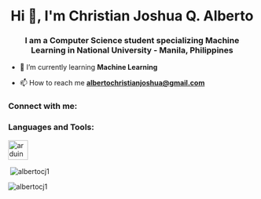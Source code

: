 <h1 align="center">Hi 👋, I'm Christian Joshua Q. Alberto</h1>
<h3 align="center">I am a Computer Science student specializing Machine Learning in National University - Manila, Philippines</h3>

- 🌱 I’m currently learning **Machine Learning**

- 📫 How to reach me **albertochristianjoshua@gmail.com**

<h3 align="left">Connect with me:</h3>
<p align="left">
</p>

<h3 align="left">Languages and Tools:</h3>
<p align="left"> <a href="https://www.arduino.cc/" target="_blank" rel="noreferrer"> <img src="https://cdn.worldvectorlogo.com/logos/arduino-1.svg" alt="arduino" width="40" height="40"/> </a> </p>

<p>&nbsp;<img align="center" src="https://github-readme-stats.vercel.app/api?username=albertocj1&show_icons=true&locale=en" alt="albertocj1" /></p>

<p><img align="center" src="https://github-readme-streak-stats.herokuapp.com/?user=albertocj1&" alt="albertocj1" /></p>
